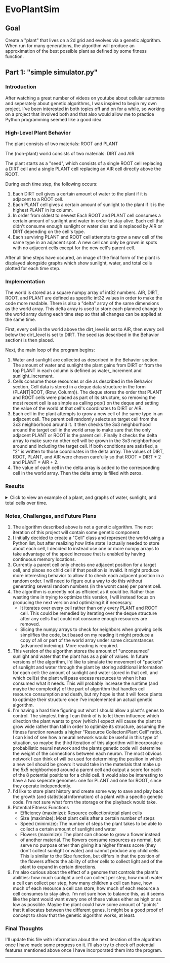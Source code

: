 # EvoPlantSim
## Goal
Create a "plant" that lives on a 2d grid and evolves via a genetic algorithm. When run for many generations, the algorithm will produce an approximation of the best possible plant as defined by some fitness function.

## Part 1: "simple simulator.py"
### Introduction
After watching a great number of videos on youtube about cellular automata and seperately about genetic algorithms, I was inspired to begin my own project. I've been interested in both topics off and on for a while, so working on a project that involved both and that also would allow me to practice Python programming seemed like a good idea.

### High-Level Plant Behavior
The plant consists of two materials: ROOT and PLANT

The (non-plant) world consists of two materials: DIRT and AIR

The plant starts as a "seed", which consists of a single ROOT cell replacing a DIRT cell and a single PLANT cell replacing an AIR cell directly above the ROOT.

During each time step, the following occurs:
1. Each DIRT cell gives a certain amount of water to the plant if it is adjacent to a ROOT cell.
2. Each PLANT cell gives a certain amount of sunlight to the plant if it is the highest PLANT in its column.
3. In order from oldest to newest Each ROOT and PLANT cell consumes a certain amount of sunlight and water in order to stay alive. Each cell that didn't consume enough sunlight or water dies and is replaced by AIR or DIRT depending on the cell's type.
4. Each surviving PLANT and ROOT cell attempts to grow a new cell of the same type in an adjacent spot. A new cell can only be grown in spots with no adjacent cells except for the new cell's parent cell.

After all time steps have occured, an image of the final form of the plant is displayed alongside graphs which show sunlight, water, and total cells plotted for each time step.

### Implementation
The world is stored as a square numpy array of int32 numbers. AIR, DIRT, ROOT, and PLANT are defined as specific int32 values in order to make the code more readable. There is also a "delta" array of the same dimensions as the world array. This delta array is used to store each planned change to the world array during each time step so that all changes can be applied at the same time.

First, every cell in the world above the dirt_level is set to AIR, then every cell below the dirt_level is set to DIRT. The seed (as described in the Behavior section) is then placed.

Next, the main loop of the program begins:

1. Water and sunlight are collected as described in the Behavior section. The amount of water and sunlight the plant gains from DIRT or from the top PLANT in each column is defined as water_increment and sunlight_increment.
2. Cells consume those resources or die as described in the Behavior section. Cell data is stored in a deque data structure in the form (PLANT|ROOT, (Row, Column)). The deque stores the order that PLANT and ROOT cells were placed as part of its structure, so removing the most recent cell is as simple as calling pop() on the deque and setting the value of the world at that cell's coordinates to DIRT or AIR.
3. Each cell in the plant attempts to grow a new cell of the same type in an adjacent cell. The parent cell randomly selects an target cell from the 3x3 neighborhood around it. It then checks the 3x3 neighborhood around the target cell in the world array to make sure that the only adjacent PLANT or ROOT is the parent cell. Finally it checks the delta array to make sure no other cell will be grown in the 3x3 neighborhood around and including the target cell. If both conditions are satisfied, a "2" is written to those coordinates in the delta array. The values of DIRT, ROOT, PLANT, and AIR were chosen carefully so that ROOT = DIRT + 2 and PLANT = AIR + 2.
4. The value of each cell in the delta array is added to the corresponding cell in the world array. Then the delta array is filled with zeros.


### Results
<details>
  <summary>Click to view an example of a plant, and graphs of water, sunlight, and total cells over time.</summary>

  ![alt text](resources/README/Figure_1.png "Figure 1")
</details>

### Notes, Challenges, and Future Plans
1. The algorithm described above is not a genetic algorithm. The next iteration of this project will contain some genetic component.
2. I initially decided to create a "Cell" class and represent the world using a Python list, but after realizing how little state I actually needed to store about each cell, I decided to instead use one or more numpy arrays to take advantage of the speed increase that is enabled by having continuous memory locations.
3. Currently a parent cell only checks one adjacent position for a target cell, and places no child cell if that position is invalid. It might produce more interesting behavior to allow it to check each adjacent position in a random order. I will need to figure out a way to do this without generating several random numbers (in the worst case) per parent cell.
4. The algorithm is currently not as efficient as it could be. Rather than wasting time in trying to optimize this version, I will instead focus on producing the next version and optimizing it if necessary.
    - It iterates over every cell rather than only every PLANT and ROOT cell. This could be remedied by iterating over the deque structure after any cells that could not consume enough resources are removed.
    - Slicing the numpy arrays to check for neighbors when growing cells simplifies the code, but based on my reading it might produce a copy of all or part of the world array under some circumstances (advanced indexing). More reading is required.
5. This version of the algorithm stores the amount of "unconsumed" sunlight and water that the plant has as a pair of values. In future versions of the algorithm, I'd like to simulate the movement of "packets" of sunlight and water through the plant by storing additional information for each cell: the amount of sunlight and water stored in that cell, and which cell(s) the plant will pass excess resources to when it has consumed what it needs. This will probably increase the runtime (and maybe the complexity) of the part of algorithm that handles cell resource consumption and death, but my hope is that it will force plants to optimize their structure once I've implemented an actual genetic algorithm.
6. I'm having a hard time figuring out what I should allow a plant's genes to control. The simplest thing I can think of is to let them influence which direction the plant wants to grow (which I expect will cause the plant to grow wide rather than tall in order to optimize its structure, assuming the fitness function rewards a higher "Resource Collecton/Plant Cell" ratio). I can kind of see how a neural network would be useful in this type of situation, so maybe the third iteration of this algorithm will incorporate a probabilistic neural network and the plants genetic code will determine the weight of the connections between each neuron. The most obvious network I can think of will be used for determining the position in which a new cell should be grown: it would take in the materials that make up the 5x5 neighborhood around a parent cell and output a score for each of the 8 potential positions for a child cell. It would also be interesting to have a two seperate genomes: one for PLANT and one for ROOT, since they operate independently.
7. I'd like to store plant history and create some way to save and play back the growth (and statistical information) of a plant with a specific genetic code. I'm not sure what form the storage or the playback would take.
8. Potential Fitness Functions
    - Efficiency (maximize): Resource collection/total plant cells
    - Size (maximize): Most plant cells after a certain number of steps
    - Speed (minimize): The number of steps the plant takes to be able to collect a certain amount of sunlight and water
    - Flowers (maximize): The plant can choose to grow a flower instead of another material. The flowers consume resources as normal, but serve no purpose other than giving it a higher fitness score (they don't collect sunlight or water) and cannot produce any child cells. This is similar to the Size function, but differs in that the position of the flowers affects the ability of other cells to collect light and of the plant to expand in certain directions.
9. I'm also curious about the effect of a genome that controls the plant's abilities: how much sunlight a cell can collect per step, how much water a cell can collect per step, how many children a cell can have, how much of each resource a cell can store, how much of each resource a cell consumes to stay alive. I'm not sure how to balance this, as it seems like the plant would want every one of these values either as high or as low as possible. Maybe the plant could have some amount of "points" that it allocates between the different genes. It might be a good proof of concept to show that the genetic algorithm works, at least.

### Final Thoughts

I'll update this file with information about the next iteration of the algorithm once I have made some progress on it. I'll also try to check off potential features mentioned above once I have incorporated them into the program.

---
